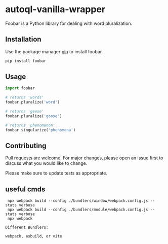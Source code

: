 # autoql-vanilla-wrapper


Foobar is a Python library for dealing with word pluralization.

## Installation

Use the package manager [pip](https://pip.pypa.io/en/stable/) to install foobar.

```bash
pip install foobar
```

## Usage

```python
import foobar

# returns 'words'
foobar.pluralize('word')

# returns 'geese'
foobar.pluralize('goose')

# returns 'phenomenon'
foobar.singularize('phenomena')
```

## Contributing

Pull requests are welcome. For major changes, please open an issue first
to discuss what you would like to change.

Please make sure to update tests as appropriate.


## useful cmds

```
 npx webpack build --config ./bundlers/window/webpack.config.js --stats verbose
 npx webpack build --config ./bundlers/module/webpack.config.js --stats verbose
 npx webpack

Different Bundlers: 

webpack, esbuild, or vite

```
